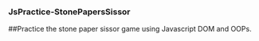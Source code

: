 ### JsPractice-StonePapersSissor
##Practice the stone paper sissor game using Javascript DOM and OOPs.